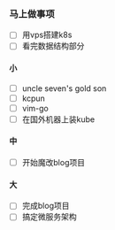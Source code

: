 ### 马上做事项
- [ ] 用vps搭建k8s
- [ ] 看完数据结构部分

#### 小
- [ ] uncle seven's gold son
- [ ] kcpun
- [ ] vim-go
- [ ] 在国外机器上装kube

#### 中
- [ ] 开始魔改blog项目

#### 大
- [ ] 完成blog项目
- [ ] 搞定微服务架构
